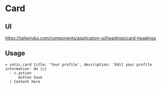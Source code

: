 # Card

## UI

https://tailwindui.com/components/application-ui/headings/card-headings

## Usage

```slim
= satis.card title: 'Your profile', description: 'Edit your profile information' do |c|
  - c.action
      button Save
  | Content here
```
